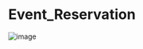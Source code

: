 # Event_Reservation

![image](https://user-images.githubusercontent.com/88140674/146798197-cd489556-2055-44fb-8148-ed932ab13e88.png)
